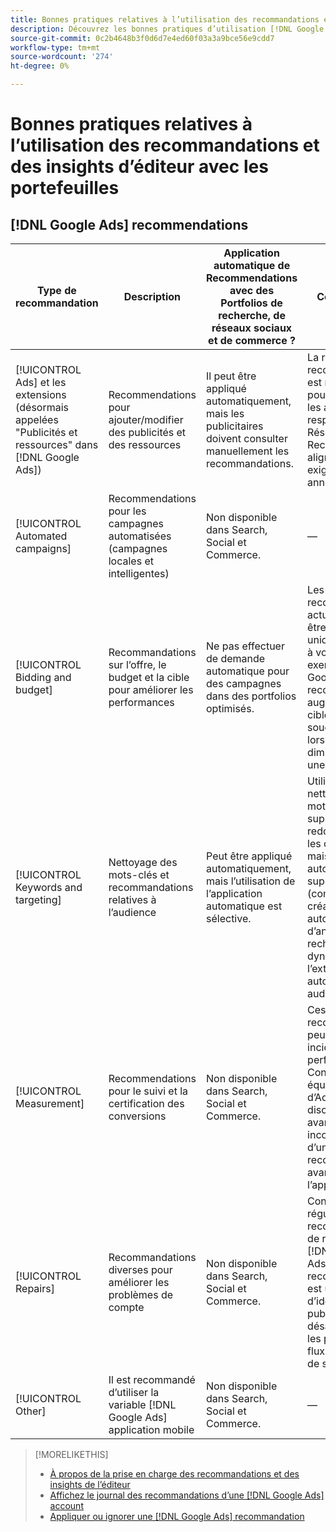 ```yaml
---
title: Bonnes pratiques relatives à l’utilisation des recommandations et des insights d’éditeur avec les portefeuilles
description: Découvrez les bonnes pratiques d’utilisation [!DNL Google Ads] recommandations avec vos portfolios Search, Social et Commerce.
source-git-commit: 0c2b4648b3f0d6d7e4ed60f03a3a9bce56e9cdd7
workflow-type: tm+mt
source-wordcount: '274'
ht-degree: 0%

---
```


# Bonnes pratiques relatives à l’utilisation des recommandations et des insights d’éditeur avec les portefeuilles

## [!DNL Google Ads] recommendations

| Type de recommandation | Description | Application automatique de Recommendations avec des Portfolios de recherche, de réseaux sociaux et de commerce ? | Commentaires |
|--- |--- |--- |--- |
| [!UICONTROL Ads] et les extensions (désormais appelées &quot;Publicités et ressources&quot; dans [!DNL Google Ads]) | Recommendations pour ajouter/modifier des publicités et des ressources | Il peut être appliqué automatiquement, mais les publicitaires doivent consulter manuellement les recommandations. | La révision des recommandations est nécessaire pour s’assurer que les annonces responsives sur le Réseau de Recherche sont alignées sur les exigences des annonceurs. |
| [!UICONTROL Automated campaigns] | Recommendations pour les campagnes automatisées (campagnes locales et intelligentes) | Non disponible dans Search, Social et Commerce. | — |
| [!UICONTROL Bidding and budget] | Recommandations sur l’offre, le budget et la cible pour améliorer les performances | Ne pas effectuer de demande automatique pour des campagnes dans des portfolios optimisés. | Les recommandations actuelles peuvent être unidimensionnelles à vos fins. Par exemple : [!DNL Google Ads] recommande une augmentation de la cible CPA, sans souci de budget, lorsque les clics diminuent pour une campagne. |
| [!UICONTROL Keywords and targeting] | Nettoyage des mots-clés et recommandations relatives à l’audience | Peut être appliqué automatiquement, mais l’utilisation de l’application automatique est sélective. | Utilisez le nettoyage des mots-clés et la suppression des redondances entre les campagnes, mais évitez toute automatisation supplémentaire (comme la création automatique d’annonces de recherche dynamique ou l’extension automatique des audiences). |
| [!UICONTROL Measurement] | Recommendations pour le suivi et la certification des conversions | Non disponible dans Search, Social et Commerce. | Ces recommandations peuvent avoir une incidence sur les performances. Consultez votre équipe de compte d’Adobe pour discuter des avantages et des inconvénients d’une recommandation avant de l’appliquer. |
| [!UICONTROL Repairs] | Recommandations diverses pour améliorer les problèmes de compte | Non disponible dans Search, Social et Commerce. | Consultez régulièrement les recommandations de réparation dans [!DNL Google Ads]. Ce type de recommandation est un bon moyen d’identifier les publicités désapprouvées, les problèmes de flux, les problèmes de suivi, etc. |
| [!UICONTROL Other] | Il est recommandé d’utiliser la variable [!DNL Google Ads] application mobile | Non disponible dans Search, Social et Commerce. | — |

>[!MORELIKETHIS]
>
>* [À propos de la prise en charge des recommandations et des insights de l’éditeur](recommendation-support.md)
>* [Affichez le journal des recommandations d’une [!DNL Google Ads] account](google-recommendation-view-log.md)
>* [Appliquer ou ignorer une [!DNL Google Ads] recommandation](google-recommendation-apply-dismiss.md)

